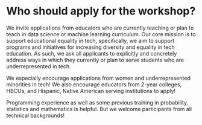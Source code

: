 
# Who should apply for the workshop?
We invite applications from educators who are currently teaching or plan to teach in data science or machine learning curriculum. Our core mission is to support educational equality in tech, specifically, we aim to support programs and initiatives for increasing diversity and equality in tech education. As such, we ask all applicants to explicitly and concretely address ways in which they currently or plan to serve students who are underrepresented in tech. 

We especially encourage applications from women and underrepresented minorities in tech! We also encourage educators from 2-year colleges, HBCUs, and Hispanic, Native American serving institutions to apply!

Programming experience as well as some previous training in probability, statistics and mathematics is helpful. But we welcome participants from all technical backgrounds!
